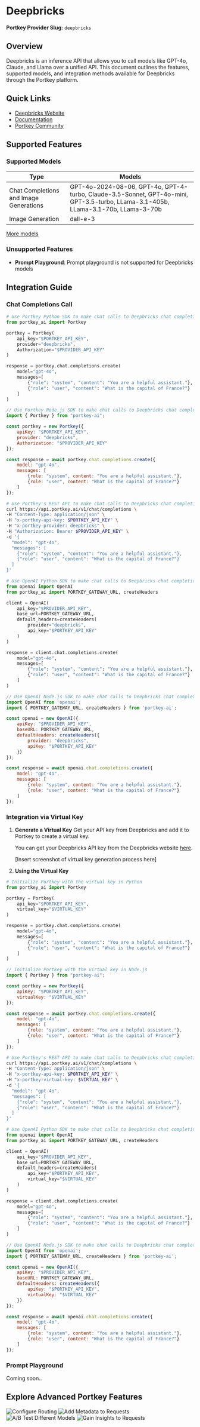 # Deepbricks

**Portkey Provider Slug:** `deepbricks`

## Overview

Deepbricks is an inference API that allows you to call models like GPT-4o, Claude, and Llama over a unified API. This document outlines the features, supported models, and integration methods available for Deepbricks through the Portkey platform.

## Quick Links

- [Deepbricks Website](https://deepbricks.ai)
- [Documentation](https://deepbricks.ai/docs)
- [Portkey Community](https://portkey.ai/community)

## Supported Features

### Supported Models

| Type | Models |
|------|--------|
| Chat Completions and Image Generations | GPT-4o-2024-08-06, GPT-4o, GPT-4-turbo, Claude-3.5-Sonnet, GPT-4o-mini, GPT-3.5-turbo, LLama-3.1-405b, LLama-3.1-70b, LLama-3-70b |
| Image Generation | dall-e-3 |

[More models](https://deepbricks.ai/pricing)

### Unsupported Features

- **Prompt Playground**: Prompt playground is not supported for Deepbricks models

## Integration Guide

### Chat Completions Call

<CodeGroup>

```python
# Use Portkey Python SDK to make chat calls to Deepbricks chat completions models
from portkey_ai import Portkey

portkey = Portkey(
    api_key="$PORTKEY_API_KEY",
    provider="deepbricks",
    Authorization="$PROVIDER_API_KEY"
)

response = portkey.chat.completions.create(
    model="gpt-4o",
    messages=[
        {"role": "system", "content": "You are a helpful assistant."},
        {"role": "user", "content": "What is the capital of France?"}
    ]
)
```

```js
// Use Portkey Node.js SDK to make chat calls to Deepbricks chat completions models
import { Portkey } from "portkey-ai";

const portkey = new Portkey({
    apiKey: "$PORTKEY_API_KEY",
    provider: "deepbricks",
    Authorization: "$PROVIDER_API_KEY"
});

const response = await portkey.chat.completions.create({
    model: "gpt-4o",
    messages: [
        {role: "system", content: "You are a helpful assistant."},
        {role: "user", content: "What is the capital of France?"}
    ]
});
```

```bash
# Use Portkey's REST API to make chat calls to Deepbricks chat completions models
curl https://api.portkey.ai/v1/chat/completions \
-H "Content-Type: application/json" \
-H "x-portkey-api-key: $PORTKEY_API_KEY" \
-H "x-portkey-provider: deepbricks" \
-H "Authorization: Bearer $PROVIDER_API_KEY" \
-d '{
  "model": "gpt-4o",
  "messages": [
    {"role": "system", "content": "You are a helpful assistant."},
    {"role": "user", "content": "What is the capital of France?"}
  ]
}'
```

```python
# Use OpenAI Python SDK to make chat calls to Deepbricks chat completions models
from openai import OpenAI
from portkey_ai import PORTKEY_GATEWAY_URL, createHeaders

client = OpenAI(
    api_key="$PROVIDER_API_KEY",
    base_url=PORTKEY_GATEWAY_URL,
    default_headers=createHeaders(
        provider="deepbricks",
        api_key="$PORTKEY_API_KEY"
    )
)

response = client.chat.completions.create(
    model="gpt-4o",
    messages=[
        {"role": "system", "content": "You are a helpful assistant."},
        {"role": "user", "content": "What is the capital of France?"}
    ]
)
```

```js
// Use OpenAI Node.js SDK to make chat calls to Deepbricks chat completions models
import OpenAI from 'openai';
import { PORTKEY_GATEWAY_URL, createHeaders } from 'portkey-ai';

const openai = new OpenAI({
    apiKey: "$PROVIDER_API_KEY",
    baseURL: PORTKEY_GATEWAY_URL,
    defaultHeaders: createHeaders({
        provider: "deepbricks",
        apiKey: "$PORTKEY_API_KEY"
    })
});

const response = await openai.chat.completions.create({
    model: "gpt-4o",
    messages: [
        {role: "system", content: "You are a helpful assistant."},
        {role: "user", content: "What is the capital of France?"}
    ]
});
```

</CodeGroup>

### Integration via Virtual Key

1. **Generate a Virtual Key**
   Get your API key from Deepbricks and add it to Portkey to create a virtual key.

   You can get your Deepbricks API key from the Deepbricks website [here](https://deepbricks.ai/api-key).

   [Insert screenshot of virtual key generation process here]

2. **Using the Virtual Key**

<CodeGroup>

```python
# Initialize Portkey with the virtual key in Python
from portkey_ai import Portkey

portkey = Portkey(
    api_key="$PORTKEY_API_KEY",
    virtual_key="$VIRTUAL_KEY"
)

response = portkey.chat.completions.create(
    model="gpt-4o",
    messages=[
        {"role": "system", "content": "You are a helpful assistant."},
        {"role": "user", "content": "What is the capital of France?"}
    ]
)
```

```js
// Initialize Portkey with the virtual key in Node.js
import { Portkey } from "portkey-ai";

const portkey = new Portkey({
    apiKey: "$PORTKEY_API_KEY",
    virtualKey: "$VIRTUAL_KEY"
});

const response = await portkey.chat.completions.create({
    model: "gpt-4o",
    messages: [
        {role: "system", content: "You are a helpful assistant."},
        {role: "user", content: "What is the capital of France?"}
    ]
});
```

```bash
# Use Portkey's REST API to make chat calls to Deepbricks chat completions models like gpt-4o
curl https://api.portkey.ai/v1/chat/completions \
-H "Content-Type: application/json" \
-H "x-portkey-api-key: $PORTKEY_API_KEY" \
-H "x-portkey-virtual-key: $VIRTUAL_KEY" \
-d '{
  "model": "gpt-4o",
  "messages": [
    {"role": "system", "content": "You are a helpful assistant."},
    {"role": "user", "content": "What is the capital of France?"}
  ]
}'
```

```python
# Use OpenAI Python SDK to make chat calls to Deepbricks chat completions models like gpt-4o
from openai import OpenAI
from portkey_ai import PORTKEY_GATEWAY_URL, createHeaders

client = OpenAI(
    api_key="$PROVIDER_API_KEY",
    base_url=PORTKEY_GATEWAY_URL,
    default_headers=createHeaders(
        api_key="$PORTKEY_API_KEY",
        virtual_key="$VIRTUAL_KEY"
    )
)

response = client.chat.completions.create(
    model="gpt-4o",
    messages=[
        {"role": "system", "content": "You are a helpful assistant."},
        {"role": "user", "content": "What is the capital of France?"}
    ]
)
```

```js
// Use OpenAI Node.js SDK to make chat calls to Deepbricks chat completions models like gpt-4o
import OpenAI from 'openai';
import { PORTKEY_GATEWAY_URL, createHeaders } from 'portkey-ai';

const openai = new OpenAI({
    apiKey: "$PROVIDER_API_KEY",
    baseURL: PORTKEY_GATEWAY_URL,
    defaultHeaders: createHeaders({
        apiKey: "$PORTKEY_API_KEY",
        virtualKey: "$VIRTUAL_KEY"
    })
});

const response = await openai.chat.completions.create({
    model: "gpt-4o",
    messages: [
        {role: "system", content: "You are a helpful assistant."},
        {role: "user", content: "What is the capital of France?"}
    ]
});
```

</CodeGroup>

### Prompt Playground

Coming soon..

## Explore Advanced Portkey Features

<CardGroup cols={2}>
  <Card title="Configure Routing" href="/docs/product/ai-gateway/routing">
    <img src="/api/placeholder/400/320" alt="Configure Routing" />
  </Card>
  <Card title="Add Metadata to Requests" href="/docs/product/observability/metadata">
    <img src="/api/placeholder/400/320" alt="Add Metadata to Requests" />
  </Card>
  <Card title="A/B Test Different Models" href="/docs/product/ai-gateway/load-balance">
    <img src="/api/placeholder/400/320" alt="A/B Test Different Models" />
  </Card>
  <Card title="Gain Insights to Requests" href="/docs/product/observability/traces">
    <img src="/api/placeholder/400/320" alt="Gain Insights to Requests" />
  </Card>
</CardGroup>